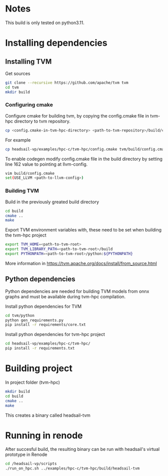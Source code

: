 # Notes
This build is only tested on python3.11.

# Installing dependencies
## Installing TVM
Get sources
``` sh
git clone --recursive https://github.com/apache/tvm tvm
cd tvm
mkdir build
```

### Configuring cmake
Configure cmake for building tvm, by copying the config.cmake file in tvm-hpc directory to tvm repository.
``` sh
cp <config.cmake-in-tvm-hpc-directory> <path-to-tvm-repository>/build/config.cmake 
```

For example
``` sh
cp headsail-vp/examples/hpc-c/tvm-hpc/config.cmake tvm/build/config.cmake

```

To enable codegen modify config.cmake file in the build directory by setting line 162 value to pointing at llvm-config.
``` sh
vim build/config.cmake
set(USE_LLVM <path-to-llvm-config>)
```

### Building TVM

Build in the previously greated build directory
``` sh
cd build
cmake ..
make
```

Export TVM environment variables with, these need to be set when building the tvm-hpc project
```sh
export TVM_HOME=<path-to-tvm-root>
export TVM_LIBRARY_PATH=<path-to-tvm-root>/build
export PYTHONPATH=<path-to-tvm-root>/python:${PYTHONPATH}
```

More information in https://tvm.apache.org/docs/install/from_source.html


## Python dependencies
Python dependencies are needed for building TVM models from onnx graphs and must be available during tvm-hpc compilation. 

Install python dependencies for TVM
``` sh
cd tvm/python
python gen_requirements.py
pip install -r requirements/core.txt
```

Install python dependencies for tvm-hpc project
``` sh
cd headsail-vp/examples/hpc-c/tvm-hpc/
pip install -r requirements.txt
```

# Building project

In project folder (tvm-hpc)
```sh
mkdir build
cd build
cmake ..
make
```
This creates a binary called headsail-tvm

# Running in renode
After succesful build, the resulting binary can be run with headsail's virtual prototype in Renode
```sh
cd /headsail-vp/scripts
./run_on_hpc.sh ../examples/hpc-c/tvm-hpc/build/headsail-tvm
```


